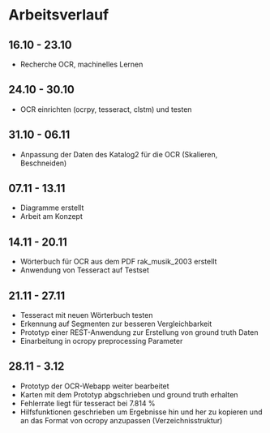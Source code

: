 
# Arbeitsverlauf 
## 16.10 - 23.10
- Recherche OCR, machinelles Lernen

## 24.10 - 30.10
- OCR einrichten (ocrpy, tesseract, clstm) und testen

## 31.10 - 06.11 
- Anpassung der Daten des Katalog2 für die OCR (Skalieren, Beschneiden)
## 07.11 - 13.11
- Diagramme erstellt
- Arbeit am Konzept

## 14.11 - 20.11

- Wörterbuch für OCR aus dem PDF rak_musik_2003 erstellt 
- Anwendung von Tesseract auf Testset

## 21.11 - 27.11
- Tesseract mit neuen Wörterbuch testen
- Erkennung auf Segmenten zur besseren Vergleichbarkeit
- Prototyp einer REST-Anwendung zur Erstellung von ground truth Daten
- Einarbeitung in ocropy preprocessing Parameter 

## 28.11 - 3.12
- Prototyp der OCR-Webapp weiter bearbeitet
- Karten mit dem Prototyp abgschrieben und ground truth erhalten
- Fehlerrate liegt für tesseract bei 7.814 %
- Hilfsfunktionen geschrieben um Ergebnisse hin und her zu kopieren und an das Format von ocropy 
anzupassen (Verzeichnisstruktur)
